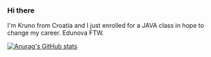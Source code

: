 ### Hi there

I'm Kruno from Croatia and I just enrolled for a JAVA class in hope to change my career. Edunova FTW.

[![Anurag's GitHub stats](https://github-readme-stats.vercel.app/api?username=kkruno25)](https://github.com/anuraghazra/github-readme-stats)
